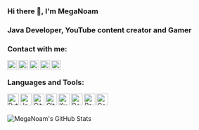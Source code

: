 ### Hi there 👋, I'm MegaNoam

<!--
**MegaNoam/MegaNoam** is a ✨ _special_ ✨ repository because its `README.md` (this file) appears on your GitHub profile.

Here are some ideas to get you started:

- 🔭 I’m currently working on ...
- 🌱 I’m currently learning ...
- 👯 I’m looking to collaborate on ...
- 🤔 I’m looking for help with ...
- 💬 Ask me about ...
- 📫 How to reach me: ...
- 😄 Pronouns: ...
- ⚡ Fun fact: ...
-->

### Java Developer, YouTube content creator and Gamer

### Contact with me:

[<img align="left" alt="MegaNoam | YouTube" width="22px" src="https://cdn.jsdelivr.net/npm/simple-icons@v3/icons/youtube.svg"/>][youtube]
[<img align="left" alt="MegaNoam | Discord" width="22px" src="https://cdn.jsdelivr.net/npm/simple-icons@3.4.1/icons/discord.svg"/>][discord]
[<img align="left" alt="MegaNoam | Instagram" width="22px" src="https://cdn.jsdelivr.net/npm/simple-icons@3.4.1/icons/instagram.svg"/>][instagram]
[<img align="left" alt="MegaNoam | Twitter" width="22px" src="https://cdn.jsdelivr.net/npm/simple-icons@3.4.1/icons/twitter.svg"/>][twitter]
[<img align="left" alt="MegaNoam | Tiktok" width="22px" src="https://cdn.jsdelivr.net/npm/simple-icons@3.4.1/icons/tiktok.svg"/>][tiktok]


<br/> 

### Languages and Tools:

<img align="left" alt="Python" width="26px" src="https://www.flaticon.com/svg/static/icons/svg/1822/1822920.svg"/>
<img align="left" alt="Java" width="26px" src="https://www.flaticon.com/svg/static/icons/svg/152/152760.svg"/>
<img align="left" alt="Git" width="26px" src="https://www.flaticon.com/svg/static/icons/svg/52/52040.svg"/>
<img align="left" alt="GitHub" width="26px" src="https://www.flaticon.com/svg/static/icons/svg/38/38401.svg"/>
<img align="left" alt="Kubernetes" width="26px" src="https://img.icons8.com/windows/452/kubernetes.png"/>
<img align="left" alt="Docker" width="26px" src="https://www.flaticon.com/svg/static/icons/svg/919/919853.svg"/>
<img align="left" alt="Raspberry Pi" width="26px" src="https://www.flaticon.com/svg/static/icons/svg/919/919855.svg"/>
<img align="left" alt="Google Cloud" width="26px" src="https://www.flaticon.com/svg/static/icons/svg/873/873117.svg"/>


<br/> <br/>

<img align="left" alt="MegaNoam's GitHub Stats" src="https://github-readme-stats.vercel.app/api?username=MegaNoam&show_icons=true&hide_border=true&count_private=true&hide=stars&theme=dark"/>

[youtube]: https://www.youtube.com/MegaNoam
[discord]: https://discordapp.com/users/152888832503578624
[instagram]: https://instagram.com/MegaNoam
[twitter]: https://www.twitter.com/MegaNoam
[tiktok]: https://www.tiktok.com/@MegaNoam_
